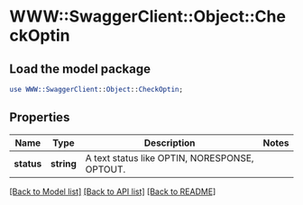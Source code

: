 # WWW::SwaggerClient::Object::CheckOptin

## Load the model package
```perl
use WWW::SwaggerClient::Object::CheckOptin;
```

## Properties
Name | Type | Description | Notes
------------ | ------------- | ------------- | -------------
**status** | **string** | A text status like OPTIN, NORESPONSE, OPTOUT.  | 

[[Back to Model list]](../README.md#documentation-for-models) [[Back to API list]](../README.md#documentation-for-api-endpoints) [[Back to README]](../README.md)



